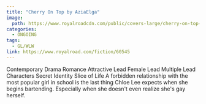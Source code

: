 ```yaml
---
title: "Cherry On Top by AziaElga"
image: 
  path: https://www.royalroadcdn.com/public/covers-large/cherry-on-top-aaaas4ufyxi.jpg
categories:
  - ONGOING
tags:
  - GL/WLW
link: https://www.royalroad.com/fiction/60545
---
```

Contemporary Drama Romance Attractive Lead Female Lead Multiple Lead Characters Secret Identity Slice of Life A forbidden relationship with the most popular girl in school is the last thing Chloe Lee expects when she begins bartending. Especially when she doesn't even realize she's gay herself. 